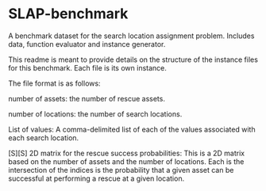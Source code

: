 # SLAP-benchmark
A benchmark dataset for the search location assignment problem. Includes data, function evaluator and instance generator.

This readme is meant to provide details on the structure of the instance files for this benchmark. Each file is its own instance. 

The file format is as follows:

number of assets: the number of rescue assets. 

number of locations: the number of search locations.

List of values: A comma-delimited list of each of the values associated with each search location.

[S][S] 2D matrix for the rescue success probabilities: This is a 2D matrix based on the number of assets and the number of locations. 
Each is the intersection of the indices is the probability that a given asset can be successful at performing a rescue at a given location.

